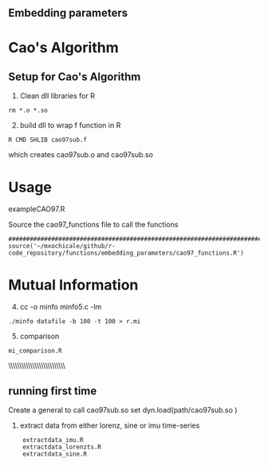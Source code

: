 Embedding parameters
---

# Cao's Algorithm

## Setup for Cao's Algorithm

1. Clean dll libraries for R
```
rm *.o *.so
```

2. build dll to wrap f function in R
```
R CMD SHLIB cao97sub.f
```
which creates cao97sub.o and cao97sub.so



# Usage

exampleCAO97.R

Source the cao97_functions file to call the functions
```
################################################################################
source('~/mxochicale/github/r-code_repository/functions/embedding_parameters/cao97_functions.R')
```




















# Mutual Information

4. cc -o minfo minfo5.c -lm
```
./minfo datafile -b 100 -t 100 > r.mi
```

5. comparison
```
mi_comparison.R
```



\\\\\\\\\\\\\\\\\\\\\\\\\\\\\\\\\\\\\\\\\\\\\\\\\\\


<!--
```
source('~/mxochicale/github/r-code_repository/functions/ollin_cencah.R')
``` -->

## running first time
Create a general to call cao97sub.so
set dyn.load(path/cao97sub.so )



1. extract data from either lorenz, sine or imu time-series
```
	extractdata_imu.R
	extractdata_lorenzts.R
	extractdata_sine.R
```

